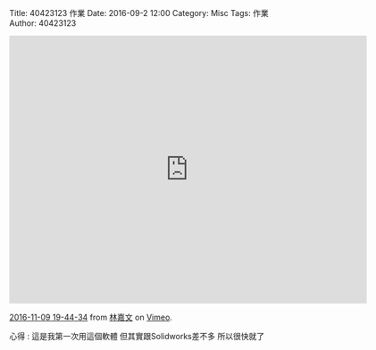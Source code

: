 Title: 40423123 作業
Date: 2016-09-2 12:00
Category: Misc
Tags: 作業
Author: 40423123



<!-- PELICAN_END_SUMMARY -->
<iframe src="https://player.vimeo.com/video/190852426" width="640" height="480" frameborder="0" webkitallowfullscreen mozallowfullscreen allowfullscreen></iframe> <p><a href="https://vimeo.com/190852426">2016-11-09 19-44-34</a> from <a href="https://vimeo.com/user58788851">林嘉文</a> on <a href="https://vimeo.com">Vimeo</a>.</p>

<p>心得 : 這是我第一次用這個軟體 但其實跟Solidworks差不多 所以很快就了</p>


